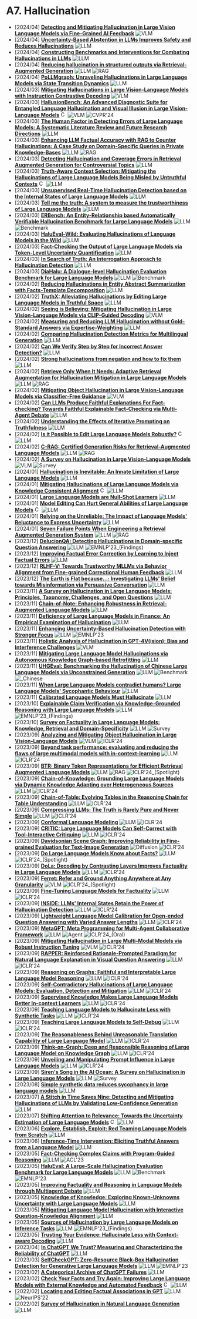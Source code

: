 # A7. Hallucination
- [2024/04] **[Detecting and Mitigating Hallucination in Large Vision Language Models via Fine-Grained AI Feedback](https://arxiv.org/abs/2404.14233)** ![VLM](https://img.shields.io/badge/VLM-c7688b)
- [2024/04] **[Uncertainty-Based Abstention in LLMs Improves Safety and Reduces Hallucinations](https://arxiv.org/abs/2404.10960)** ![LLM](https://img.shields.io/badge/LLM-589cf4)
- [2024/04] **[Constructing Benchmarks and Interventions for Combating Hallucinations in LLMs](https://arxiv.org/abs/2404.09971)** ![LLM](https://img.shields.io/badge/LLM-589cf4)
- [2024/04] **[Reducing hallucination in structured outputs via Retrieval-Augmented Generation](https://arxiv.org/abs/2404.08189)** ![LLM](https://img.shields.io/badge/LLM-589cf4) ![RAG](https://img.shields.io/badge/RAG-87b800)
- [2024/04] **[PoLLMgraph: Unraveling Hallucinations in Large Language Models via State Transition Dynamics](https://arxiv.org/abs/2404.04722)** ![LLM](https://img.shields.io/badge/LLM-589cf4)
- [2024/03] **[Mitigating Hallucinations in Large Vision-Language Models with Instruction Contrastive Decoding](https://arxiv.org/abs/2403.18715)** ![VLM](https://img.shields.io/badge/VLM-c7688b)
- [2024/03] **[HallusionBench: An Advanced Diagnostic Suite for Entangled Language Hallucination and Visual Illusion in Large Vision-Language Models](https://arxiv.org/abs/2310.14566)** [<img src="https://github.com/FortAwesome/Font-Awesome/blob/6.x/svgs/brands/github.svg" alt="Code" width="15" height="15">](https://github.com/tianyi-lab/HallusionBench) ![VLM](https://img.shields.io/badge/VLM-c7688b) ![CVPR'24](https://img.shields.io/badge/CVPR'24-f1b800)
- [2024/03] **[The Human Factor in Detecting Errors of Large Language Models: A Systematic Literature Review and Future Research Directions](https://arxiv.org/abs/2403.09743)** ![LLM](https://img.shields.io/badge/LLM-589cf4)
- [2024/03] **[Enhancing LLM Factual Accuracy with RAG to Counter Hallucinations: A Case Study on Domain-Specific Queries in Private Knowledge-Bases](https://arxiv.org/abs/2403.10446)** ![LLM](https://img.shields.io/badge/LLM-589cf4) ![RAG](https://img.shields.io/badge/RAG-87b800)
- [2024/03] **[Detecting Hallucination and Coverage Errors in Retrieval Augmented Generation for Controversial Topics](https://arxiv.org/abs/2403.08904)** ![LLM](https://img.shields.io/badge/LLM-589cf4)
- [2024/03] **[Truth-Aware Context Selection: Mitigating the Hallucinations of Large Language Models Being Misled by Untruthful Contexts](https://arxiv.org/abs/2403.07556)** [<img src="https://github.com/FortAwesome/Font-Awesome/blob/6.x/svgs/brands/github.svg" alt="Code" width="15" height="15">](https://github.com/ictnlp/TACS) ![LLM](https://img.shields.io/badge/LLM-589cf4)
- [2024/03] **[Unsupervised Real-Time Hallucination Detection based on the Internal States of Large Language Models](https://arxiv.org/abs/2403.06448)** ![LLM](https://img.shields.io/badge/LLM-589cf4)
- [2024/03] **[Tell me the truth: A system to measure the trustworthiness of Large Language Models](https://arxiv.org/abs/2403.04964)** ![LLM](https://img.shields.io/badge/LLM-589cf4)
- [2024/03] **[ERBench: An Entity-Relationship based Automatically Verifiable Hallucination Benchmark for Large Language Models](https://arxiv.org/abs/2403.05266)** ![LLM](https://img.shields.io/badge/LLM-589cf4) ![Benchmark](https://img.shields.io/badge/Benchmark-87b800)
- [2024/03] **[HaluEval-Wild: Evaluating Hallucinations of Language Models in the Wild](https://arxiv.org/abs/2403.04307)** ![LLM](https://img.shields.io/badge/LLM-589cf4)
- [2024/03] **[Fact-Checking the Output of Large Language Models via Token-Level Uncertainty Quantification](https://arxiv.org/abs/2403.04696)** ![LLM](https://img.shields.io/badge/LLM-589cf4)
- [2024/03] **[In Search of Truth: An Interrogation Approach to Hallucination Detection](https://arxiv.org/abs/2403.02889)** ![LLM](https://img.shields.io/badge/LLM-589cf4)
- [2024/03] **[DiaHalu: A Dialogue-level Hallucination Evaluation Benchmark for Large Language Models](https://arxiv.org/abs/2403.00896)** ![LLM](https://img.shields.io/badge/LLM-589cf4) ![Benchmark](https://img.shields.io/badge/Benchmark-87b800)
- [2024/02] **[Reducing Hallucinations in Entity Abstract Summarization with Facts-Template Decomposition](https://arxiv.org/abs/2402.18873)** ![LLM](https://img.shields.io/badge/LLM-589cf4)
- [2024/02] **[TruthX: Alleviating Hallucinations by Editing Large Language Models in Truthful Space](https://arxiv.org/abs/2402.17811)** ![LLM](https://img.shields.io/badge/LLM-589cf4)
- [2024/02] **[Seeing is Believing: Mitigating Hallucination in Large Vision-Language Models via CLIP-Guided Decoding](https://arxiv.org/abs/2402.15300)** ![VLM](https://img.shields.io/badge/VLM-c7688b)
- [2024/02] **[Measuring and Reducing LLM Hallucination without Gold-Standard Answers via Expertise-Weighting](https://arxiv.org/abs/2402.10412)** ![LLM](https://img.shields.io/badge/LLM-589cf4)
- [2024/02] **[Comparing Hallucination Detection Metrics for Multilingual Generation](https://arxiv.org/abs/2402.10496)** ![LLM](https://img.shields.io/badge/LLM-589cf4)
- [2024/02] **[Can We Verify Step by Step for Incorrect Answer Detection?](https://arxiv.org/abs/2402.10528)** ![LLM](https://img.shields.io/badge/LLM-589cf4)
- [2024/02] **[Strong hallucinations from negation and how to fix them](https://arxiv.org/abs/2402.10543)** ![LLM](https://img.shields.io/badge/LLM-589cf4)
- [2024/02] **[Retrieve Only When It Needs: Adaptive Retrieval Augmentation for Hallucination Mitigation in Large Language Models](https://arxiv.org/abs/2402.10612)** ![LLM](https://img.shields.io/badge/LLM-589cf4) ![RAG](https://img.shields.io/badge/RAG-87b800)
- [2024/02] **[Mitigating Object Hallucination in Large Vision-Language Models via Classifier-Free Guidance](https://arxiv.org/abs/2402.08680)** ![VLM](https://img.shields.io/badge/VLM-c7688b)
- [2024/02] **[Can LLMs Produce Faithful Explanations For Fact-checking? Towards Faithful Explainable Fact-Checking via Multi-Agent Debate](https://arxiv.org/abs/2402.07401)** ![LLM](https://img.shields.io/badge/LLM-589cf4)
- [2024/02] **[Understanding the Effects of Iterative Prompting on Truthfulness](https://arxiv.org/abs/2402.06625)** ![LLM](https://img.shields.io/badge/LLM-589cf4)
- [2024/02] **[Is it Possible to Edit Large Language Models Robustly?](https://arxiv.org/abs/2402.05827)** [<img src="https://github.com/FortAwesome/Font-Awesome/blob/6.x/svgs/brands/github.svg" alt="Code" width="15" height="15">](https://github.com/xbmxb/edit_analysis) ![LLM](https://img.shields.io/badge/LLM-589cf4)
- [2024/02] **[C-RAG: Certified Generation Risks for Retrieval-Augmented Language Models](https://arxiv.org/abs/2402.03181)** ![LLM](https://img.shields.io/badge/LLM-589cf4) ![RAG](https://img.shields.io/badge/RAG-87b800)
- [2024/02] **[A Survey on Hallucination in Large Vision-Language Models](https://arxiv.org/abs/2402.00253)** ![VLM](https://img.shields.io/badge/VLM-c7688b) ![Survey](https://img.shields.io/badge/Survey-87b800)
- [2024/01] **[Hallucination is Inevitable: An Innate Limitation of Large Language Models](https://arxiv.org/abs/2401.11817)** ![LLM](https://img.shields.io/badge/LLM-589cf4)
- [2024/01] **[Mitigating Hallucinations of Large Language Models via Knowledge Consistent Alignment](https://arxiv.org/abs/2401.10768)** [<img src="https://github.com/FortAwesome/Font-Awesome/blob/6.x/svgs/brands/github.svg" alt="Code" width="15" height="15">](https://github.com/fanqiwan/KCA) ![LLM](https://img.shields.io/badge/LLM-589cf4)
- [2024/01] **[Large Language Models are Null-Shot Learners](https://arxiv.org/abs/2401.08273)** ![LLM](https://img.shields.io/badge/LLM-589cf4)
- [2024/01] **[Model Editing Can Hurt General Abilities of Large Language Models](https://arxiv.org/abs/2401.04700)** [<img src="https://github.com/FortAwesome/Font-Awesome/blob/6.x/svgs/brands/github.svg" alt="Code" width="15" height="15">](https://github.com/JasonForJoy/Model-Editing-Hurt) ![LLM](https://img.shields.io/badge/LLM-589cf4)
- [2024/01] **[Relying on the Unreliable: The Impact of Language Models' Reluctance to Express Uncertainty](https://arxiv.org/abs/2401.06730)** ![LLM](https://img.shields.io/badge/LLM-589cf4)
- [2024/01] **[Seven Failure Points When Engineering a Retrieval Augmented Generation System](https://arxiv.org/abs/2401.05856)** ![LLM](https://img.shields.io/badge/LLM-589cf4) ![RAG](https://img.shields.io/badge/RAG-87b800)
- [2023/12] **[DelucionQA: Detecting Hallucinations in Domain-specific Question Answering](https://arxiv.org/abs/2312.05200)** ![LLM](https://img.shields.io/badge/LLM-589cf4) ![EMNLP'23_(Findings)](https://img.shields.io/badge/EMNLP'23_(Findings)-f1b800)
- [2023/12] **[Improving Factual Error Correction by Learning to Inject Factual Errors](https://arxiv.org/abs/2312.07049)** ![LLM](https://img.shields.io/badge/LLM-589cf4)
- [2023/12] **[RLHF-V: Towards Trustworthy MLLMs via Behavior Alignment from Fine-grained Correctional Human Feedback](https://arxiv.org/abs/2312.00849)** ![LLM](https://img.shields.io/badge/LLM-589cf4)
- [2023/12] **[The Earth is Flat because...: Investigating LLMs' Belief towards Misinformation via Persuasive Conversation](https://arxiv.org/abs/2312.09085)** ![LLM](https://img.shields.io/badge/LLM-589cf4)
- [2023/11] **[A Survey on Hallucination in Large Language Models: Principles, Taxonomy, Challenges, and Open Questions](https://arxiv.org/abs/2311.05232)** ![LLM](https://img.shields.io/badge/LLM-589cf4)
- [2023/11] **[Chain-of-Note: Enhancing Robustness in Retrieval-Augmented Language Models](https://arxiv.org/abs/2311.09210)** ![LLM](https://img.shields.io/badge/LLM-589cf4)
- [2023/11] **[Deficiency of Large Language Models in Finance: An Empirical Examination of Hallucination](https://arxiv.org/abs/2311.15548)** ![LLM](https://img.shields.io/badge/LLM-589cf4)
- [2023/11] **[Enhancing Uncertainty-Based Hallucination Detection with Stronger Focus](https://arxiv.org/abs/2311.13230)** ![LLM](https://img.shields.io/badge/LLM-589cf4) ![EMNLP'23](https://img.shields.io/badge/EMNLP'23-f1b800)
- [2023/11] **[Holistic Analysis of Hallucination in GPT-4V(ision): Bias and Interference Challenges](https://arxiv.org/abs/2311.03287)** ![VLM](https://img.shields.io/badge/VLM-c7688b)
- [2023/11] **[Mitigating Large Language Model Hallucinations via Autonomous Knowledge Graph-based Retrofitting](https://arxiv.org/abs/2311.13314)** ![LLM](https://img.shields.io/badge/LLM-589cf4)
- [2023/11] **[UHGEval: Benchmarking the Hallucination of Chinese Large Language Models via Unconstrained Generation](https://arxiv.org/abs/2311.15296)** ![LLM](https://img.shields.io/badge/LLM-589cf4) ![Benchmark](https://img.shields.io/badge/Benchmark-87b800) ![_Chinese](https://img.shields.io/badge/_Chinese-87b800)
- [2023/11] **[When Large Language Models contradict humans? Large Language Models' Sycophantic Behaviour](https://arxiv.org/abs/2311.09410)** ![LLM](https://img.shields.io/badge/LLM-589cf4)
- [2023/11] **[Calibrated Language Models Must Hallucinate](https://arxiv.org/abs/2311.14648)** ![LLM](https://img.shields.io/badge/LLM-589cf4)
- [2023/10] **[Explainable Claim Verification via Knowledge-Grounded Reasoning with Large Language Models](https://arxiv.org/abs/2310.05253)** ![LLM](https://img.shields.io/badge/LLM-589cf4) ![EMNLP'23_(Findings)](https://img.shields.io/badge/EMNLP'23_(Findings)-f1b800)
- [2023/10] **[Survey on Factuality in Large Language Models: Knowledge, Retrieval and Domain-Specificity](https://arxiv.org/abs/2310.07521)** ![LLM](https://img.shields.io/badge/LLM-589cf4) ![Survey](https://img.shields.io/badge/Survey-87b800)
- [2023/09] **[Analyzing and Mitigating Object Hallucination in Large Vision-Language Models](https://openreview.net/forum?id=oZDJKTlOUe)** ![VLM](https://img.shields.io/badge/VLM-c7688b) ![ICLR'24](https://img.shields.io/badge/ICLR'24-f1b800)
- [2023/09] **[Beyond task performance: evaluating and reducing the flaws of large multimodal models with in-context-learning](https://openreview.net/forum?id=mMaQvkMzDi)** ![LLM](https://img.shields.io/badge/LLM-589cf4) ![ICLR'24](https://img.shields.io/badge/ICLR'24-f1b800)
- [2023/09] **[BTR: Binary Token Representations for Efficient Retrieval Augmented Language Models](https://openreview.net/forum?id=3TO3TtnOFl)** ![LLM](https://img.shields.io/badge/LLM-589cf4) ![RAG](https://img.shields.io/badge/RAG-87b800) ![ICLR'24_(Spotlight)](https://img.shields.io/badge/ICLR'24_(Spotlight)-f1b800)
- [2023/09] **[Chain-of-Knowledge: Grounding Large Language Models via Dynamic Knowledge Adapting over Heterogeneous Sources](https://openreview.net/forum?id=cPgh4gWZlz)** ![LLM](https://img.shields.io/badge/LLM-589cf4) ![ICLR'24](https://img.shields.io/badge/ICLR'24-f1b800)
- [2023/09] **[Chain-of-Table: Evolving Tables in the Reasoning Chain for Table Understanding](https://openreview.net/forum?id=4L0xnS4GQM)** ![LLM](https://img.shields.io/badge/LLM-589cf4) ![ICLR'24](https://img.shields.io/badge/ICLR'24-f1b800)
- [2023/09] **[Compressing LLMs: The Truth is Rarely Pure and Never Simple](https://openreview.net/forum?id=B9klVS7Ddk)** ![LLM](https://img.shields.io/badge/LLM-589cf4) ![ICLR'24](https://img.shields.io/badge/ICLR'24-f1b800)
- [2023/09] **[Conformal Language Modeling](https://openreview.net/forum?id=pzUhfQ74c5)** ![LLM](https://img.shields.io/badge/LLM-589cf4) ![ICLR'24](https://img.shields.io/badge/ICLR'24-f1b800)
- [2023/09] **[CRITIC: Large Language Models Can Self-Correct with Tool-Interactive Critiquing](https://openreview.net/forum?id=Sx038qxjek)** ![LLM](https://img.shields.io/badge/LLM-589cf4) ![ICLR'24](https://img.shields.io/badge/ICLR'24-f1b800)
- [2023/09] **[Davidsonian Scene Graph: Improving Reliability in Fine-grained Evaluation for Text-Image Generation](https://openreview.net/forum?id=ITq4ZRUT4a)** ![Diffusion](https://img.shields.io/badge/Diffusion-a99cf4) ![ICLR'24](https://img.shields.io/badge/ICLR'24-f1b800)
- [2023/09] **[Do Large Language Models Know about Facts?](https://openreview.net/forum?id=9OevMUdods)** ![LLM](https://img.shields.io/badge/LLM-589cf4) ![ICLR'24_(Spotlight)](https://img.shields.io/badge/ICLR'24_(Spotlight)-f1b800)
- [2023/09] **[DoLa: Decoding by Contrasting Layers Improves Factuality in Large Language Models](https://openreview.net/forum?id=Th6NyL07na)** ![LLM](https://img.shields.io/badge/LLM-589cf4) ![ICLR'24](https://img.shields.io/badge/ICLR'24-f1b800)
- [2023/09] **[Ferret: Refer and Ground Anything Anywhere at Any Granularity](https://openreview.net/forum?id=2msbbX3ydD)** ![VLM](https://img.shields.io/badge/VLM-c7688b) ![ICLR'24_(Spotlight)](https://img.shields.io/badge/ICLR'24_(Spotlight)-f1b800)
- [2023/09] **[Fine-Tuning Language Models for Factuality](https://openreview.net/forum?id=WPZ2yPag4K)** ![LLM](https://img.shields.io/badge/LLM-589cf4) ![ICLR'24](https://img.shields.io/badge/ICLR'24-f1b800)
- [2023/09] **[INSIDE: LLMs' Internal States Retain the Power of Hallucination Detection](https://openreview.net/forum?id=Zj12nzlQbz)** ![LLM](https://img.shields.io/badge/LLM-589cf4) ![ICLR'24](https://img.shields.io/badge/ICLR'24-f1b800)
- [2023/09] **[Lightweight Language Model Calibration for Open-ended Question Answering with Varied Answer Lengths](https://openreview.net/forum?id=jH67LHVOIO)** ![LLM](https://img.shields.io/badge/LLM-589cf4) ![ICLR'24](https://img.shields.io/badge/ICLR'24-f1b800)
- [2023/09] **[MetaGPT: Meta Programming for Multi-Agent Collaborative Framework](https://openreview.net/forum?id=VtmBAGCN7o)** ![LLM](https://img.shields.io/badge/LLM-589cf4) ![Agent](https://img.shields.io/badge/Agent-87b800) ![ICLR'24_(Oral)](https://img.shields.io/badge/ICLR'24_(Oral)-f1b800)
- [2023/09] **[Mitigating Hallucination in Large Multi-Modal Models via Robust Instruction Tuning](https://openreview.net/forum?id=J44HfH4JCg)** ![VLM](https://img.shields.io/badge/VLM-c7688b) ![ICLR'24](https://img.shields.io/badge/ICLR'24-f1b800)
- [2023/09] **[RAPPER: Reinforced Rationale-Prompted Paradigm for Natural Language Explanation in Visual Question Answering](https://openreview.net/forum?id=bshfchPM9H)** ![LLM](https://img.shields.io/badge/LLM-589cf4) ![ICLR'24](https://img.shields.io/badge/ICLR'24-f1b800)
- [2023/09] **[Reasoning on Graphs: Faithful and Interpretable Large Language Model Reasoning](https://openreview.net/forum?id=ZGNWW7xZ6Q)** ![LLM](https://img.shields.io/badge/LLM-589cf4) ![ICLR'24](https://img.shields.io/badge/ICLR'24-f1b800)
- [2023/09] **[Self-Contradictory Hallucinations of Large Language Models: Evaluation, Detection and Mitigation](https://openreview.net/forum?id=EmQSOi1X2f)** ![LLM](https://img.shields.io/badge/LLM-589cf4) ![ICLR'24](https://img.shields.io/badge/ICLR'24-f1b800)
- [2023/09] **[Supervised Knowledge Makes Large Language Models Better In-context Learners](https://openreview.net/forum?id=bAMPOUF227)** ![LLM](https://img.shields.io/badge/LLM-589cf4) ![ICLR'24](https://img.shields.io/badge/ICLR'24-f1b800)
- [2023/09] **[Teaching Language Models to Hallucinate Less with Synthetic Tasks](https://openreview.net/forum?id=xpw7V0P136)** ![LLM](https://img.shields.io/badge/LLM-589cf4) ![ICLR'24](https://img.shields.io/badge/ICLR'24-f1b800)
- [2023/09] **[Teaching Large Language Models to Self-Debug](https://openreview.net/forum?id=KuPixIqPiq)** ![LLM](https://img.shields.io/badge/LLM-589cf4) ![ICLR'24](https://img.shields.io/badge/ICLR'24-f1b800)
- [2023/09] **[The Reasonableness Behind Unreasonable Translation Capability of Large Language Model](https://openreview.net/forum?id=3KDbIWT26J)** ![LLM](https://img.shields.io/badge/LLM-589cf4) ![ICLR'24](https://img.shields.io/badge/ICLR'24-f1b800)
- [2023/09] **[Think-on-Graph: Deep and Responsible Reasoning of Large Language Model on Knowledge Graph](https://openreview.net/forum?id=nnVO1PvbTv)** ![LLM](https://img.shields.io/badge/LLM-589cf4) ![ICLR'24](https://img.shields.io/badge/ICLR'24-f1b800)
- [2023/09] **[Unveiling and Manipulating Prompt Influence in Large Language Models](https://openreview.net/forum?id=ap1ByuwQrX)** ![LLM](https://img.shields.io/badge/LLM-589cf4) ![ICLR'24](https://img.shields.io/badge/ICLR'24-f1b800)
- [2023/09] **[Siren's Song in the AI Ocean: A Survey on Hallucination in Large Language Models](https://arxiv.org/abs/2309.01219)** ![LLM](https://img.shields.io/badge/LLM-589cf4) ![Survey](https://img.shields.io/badge/Survey-87b800)
- [2023/08] **[Simple synthetic data reduces sycophancy in large language models](https://arxiv.org/abs/2308.03958)** ![LLM](https://img.shields.io/badge/LLM-589cf4)
- [2023/07] **[A Stitch in Time Saves Nine: Detecting and Mitigating Hallucinations of LLMs by Validating Low-Confidence Generation](https://arxiv.org/abs/2307.03987)** ![LLM](https://img.shields.io/badge/LLM-589cf4)
- [2023/07] **[Shifting Attention to Relevance: Towards the Uncertainty Estimation of Large Language Models](https://arxiv.org/abs/2307.01379)** [<img src="https://github.com/FortAwesome/Font-Awesome/blob/6.x/svgs/brands/github.svg" alt="Code" width="15" height="15">](https://github.com/jinhaoduan/shifting-attention-to-relevance) ![LLM](https://img.shields.io/badge/LLM-589cf4)
- [2023/06] **[Explore, Establish, Exploit: Red Teaming Language Models from Scratch](https://arxiv.org/abs/2306.09442)** ![LLM](https://img.shields.io/badge/LLM-589cf4)
- [2023/06] **[Inference-Time Intervention: Eliciting Truthful Answers from a Language Model](https://arxiv.org/abs/2306.03341)** ![LLM](https://img.shields.io/badge/LLM-589cf4)
- [2023/05] **[Fact-Checking Complex Claims with Program-Guided Reasoning](https://arxiv.org/abs/2305.12744)** ![LLM](https://img.shields.io/badge/LLM-589cf4) ![ACL'23](https://img.shields.io/badge/ACL'23-f1b800)
- [2023/05] **[HaluEval: A Large-Scale Hallucination Evaluation Benchmark for Large Language Models](https://arxiv.org/abs/2305.11747)** ![LLM](https://img.shields.io/badge/LLM-589cf4) ![Benchmark](https://img.shields.io/badge/Benchmark-87b800) ![EMNLP'23](https://img.shields.io/badge/EMNLP'23-f1b800)
- [2023/05] **[Improving Factuality and Reasoning in Language Models through Multiagent Debate](https://arxiv.org/abs/2305.14325)** ![LLM](https://img.shields.io/badge/LLM-589cf4)
- [2023/05] **[Knowledge of Knowledge: Exploring Known-Unknowns Uncertainty with Large Language Models](https://arxiv.org/abs/2305.13712)** ![LLM](https://img.shields.io/badge/LLM-589cf4)
- [2023/05] **[Mitigating Language Model Hallucination with Interactive Question-Knowledge Alignment](https://arxiv.org/abs/2305.13669)** ![LLM](https://img.shields.io/badge/LLM-589cf4)
- [2023/05] **[Sources of Hallucination by Large Language Models on Inference Tasks](https://arxiv.org/abs/2305.14552)** ![LLM](https://img.shields.io/badge/LLM-589cf4) ![EMNLP'23_(Findings)](https://img.shields.io/badge/EMNLP'23_(Findings)-f1b800)
- [2023/05] **[Trusting Your Evidence: Hallucinate Less with Context-aware Decoding](https://arxiv.org/abs/2305.14739)** ![LLM](https://img.shields.io/badge/LLM-589cf4)
- [2023/04] **[In ChatGPT We Trust? Measuring and Characterizing the Reliability of ChatGPT](https://arxiv.org/abs/2304.08979)** ![LLM](https://img.shields.io/badge/LLM-589cf4)
- [2023/03] **[SelfCheckGPT: Zero-Resource Black-Box Hallucination Detection for Generative Large Language Models](https://arxiv.org/abs/2303.08896)** ![LLM](https://img.shields.io/badge/LLM-589cf4) ![EMNLP'23](https://img.shields.io/badge/EMNLP'23-f1b800)
- [2023/02] **[A Categorical Archive of ChatGPT Failures](https://arxiv.org/abs/2302.03494)** ![LLM](https://img.shields.io/badge/LLM-589cf4)
- [2023/02] **[Check Your Facts and Try Again: Improving Large Language Models with External Knowledge and Automated Feedback](https://arxiv.org/abs/2302.12813)** [<img src="https://github.com/FortAwesome/Font-Awesome/blob/6.x/svgs/brands/github.svg" alt="Code" width="15" height="15">](https://github.com/pengbaolin/LLM-Augmenter) ![LLM](https://img.shields.io/badge/LLM-589cf4)
- [2022/02] **[Locating and Editing Factual Associations in GPT](https://arxiv.org/abs/2202.05262)** ![LLM](https://img.shields.io/badge/LLM-589cf4) ![NeurIPS'22](https://img.shields.io/badge/NeurIPS'22-f1b800)
- [2022/02] **[Survey of Hallucination in Natural Language Generation](https://arxiv.org/abs/2202.03629)** ![LLM](https://img.shields.io/badge/LLM-589cf4)
